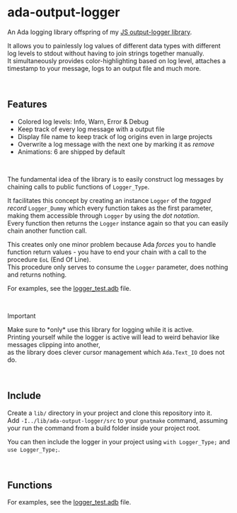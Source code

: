 # ada-output-logger
An Ada logging library offspring of my [JS output-logger library](https://github.com/3urobeat/output-logger).  

It allows you to painlessly log values of different data types with different log levels to stdout without having to join strings together manually.  
It simultaneously provides color-highlighting based on log level, attaches a timestamp to your message, logs to an output file and much more.

&nbsp;

## Features
- Colored log levels: Info, Warn, Error & Debug
- Keep track of every log message with a output file
- Display file name to keep track of log origins even in large projects
- Overwrite a log message with the next one by marking it as *remove*
- Animations: 6 are shipped by default

</br>

The fundamental idea of the library is to easily construct log messages by chaining calls to public functions of `Logger_Type`.

It facilitates this concept by creating an instance `Logger` of the *tagged record* `Logger_Dummy` which every function takes as the first parameter, making them accessible through `Logger` by using the *dot notation*.  
Every function then returns the `Logger` instance again so that you can easily chain another function call.  

This creates only one minor problem because Ada *forces* you to handle function return values - you have to end your chain with a call to the procedure `EoL` (End Of Line).  
This procedure only serves to consume the `Logger` parameter, does nothing and returns nothing.

For examples, see the [logger_test.adb](./logger_test.adb) file.

<br>

> [!IMPORTANT]
> Make sure to \*only\* use this library for logging while it is active.  
> Printing yourself while the logger is active will lead to weird behavior like messages clipping into another,  
> as the library does clever cursor management which `Ada.Text_IO` does not do.

&nbsp;

## Include
Create a `lib/` directory in your project and clone this repository into it.  
Add `-I../lib/ada-output-logger/src` to your `gnatmake` command, assuming your run the command from a build folder inside your project root.

You can then include the logger in your project using `with Logger_Type;` and `use Logger_Type;`.

&nbsp;

## Functions
For examples, see the [logger_test.adb](./logger_test.adb) file.
